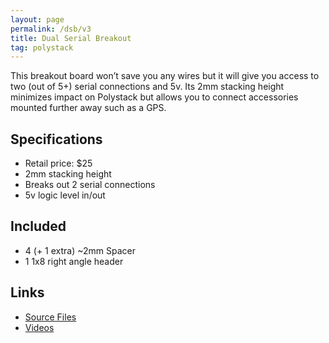 ```yaml
---
layout: page
permalink: /dsb/v3
title: Dual Serial Breakout
tag: polystack
---
```


This breakout board won&rsquo;t save you any wires but it will give you access to two (out of 5+) serial connections and 5v. Its 2mm stacking height minimizes impact on Polystack but allows you to connect accessories mounted further away such as a GPS.

## Specifications

* Retail price: $25
* 2mm stacking height
* Breaks out 2 serial connections
* 5v logic level in/out

## Included

* 4 (+ 1 extra) ~2mm Spacer
* 1 1x8 right angle header

## Links
* [Source Files](https://github.com/chickadee-tech/dsb)
* [Videos](https://www.youtube.com/playlist?list=PLc5VBJtwRhC8qg_Gjpk9gAbglYRk_bO5l)
